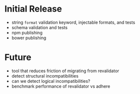 # Initial Release
* string `format` validation keyword, injectable formats, and tests
* schema validation and tests
* npm publishing
* bower publishing

# Future
* tool that reduces friction of migrating from revalidator
* detect structural incompatibilities
* can we detect logical incompatibilities?
* benchmark performance of revalidator vs adhere
